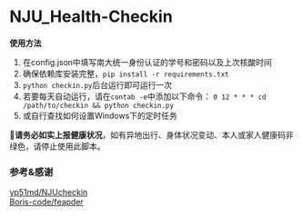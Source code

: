 # NJU_Health-Checkin

**使用方法**

1. 在config.json中填写南大统一身份认证的学号和密码以及上次核酸时间
2. 确保依赖库安装完整，`pip install -r requirements.txt`
3. `python checkin.py`后台运行即可运行一次
4. 若要每天自动运行，请在`contab -e`中添加以下命令：
	`0 12 * * * cd /path/to/checkin && python checkin.py`
5. 或自行查找如何设置Windows下的定时任务

:rotating_light:**请务必如实上报健康状况**，如有异地出行、身体状况变动、本人或家人健康码非绿色，请停止使用此脚本。

### 参考&感谢

[yp51md/NJUcheckin](https://github.com/yp51md/NJUcheckin)  
[Boris-code/feapder](https://github.com/Boris-code/feapder)